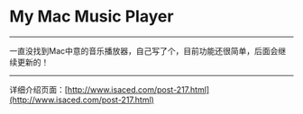 My Mac Music Player
=========

---

一直没找到Mac中意的音乐播放器，自己写了个，目前功能还很简单，后面会继续更新的！

---
详细介绍页面：[http://www.isaced.com/post-217.html](http://www.isaced.com/post-217.html) 